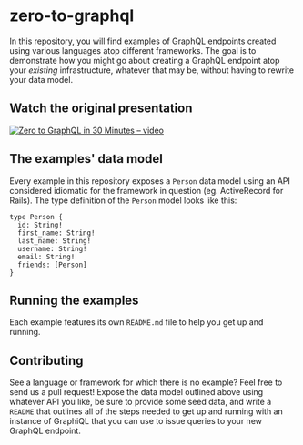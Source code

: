 # zero-to-graphql

In this repository, you will find examples of GraphQL endpoints created using various languages atop different frameworks. The goal is to demonstrate how you might go about creating a GraphQL endpoint atop your *existing* infrastructure, whatever that may be, without having to rewrite your data model.

## Watch the original presentation

[![Zero to GraphQL in 30 Minutes &ndash; video](https://i.ytimg.com/vi/UBGzsb2UkeY/0.jpg)](https://youtu.be/UBGzsb2UkeY)

## The examples' data model

Every example in this repository exposes a `Person` data model using an API considered idiomatic for the framework in question (eg. ActiveRecord for Rails). The type definition of the `Person` model looks like this:

    type Person {
      id: String!
      first_name: String!
      last_name: String!
      username: String!
      email: String!
      friends: [Person]
    }

## Running the examples

Each example features its own `README.md` file to help you get up and running.

## Contributing

See a language or framework for which there is no example? Feel free to send us a pull request! Expose the data model outlined above using whatever API you like, be sure to provide some seed data, and write a `README` that outlines all of the steps needed to get up and running with an instance of GraphiQL that you can use to issue queries to your new GraphQL endpoint.
